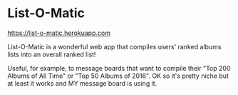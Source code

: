 # List-O-Matic

https://list-o-matic.herokuapp.com

List-O-Matic is a wonderful web app that compiles users' ranked albums lists into an overall ranked list!

Useful, for example, to message boards that want to compile their "Top 200 Albums of All Time" or "Top 50 Albums of 2016". OK so it's pretty niche but at least it works and MY message board is using it.
